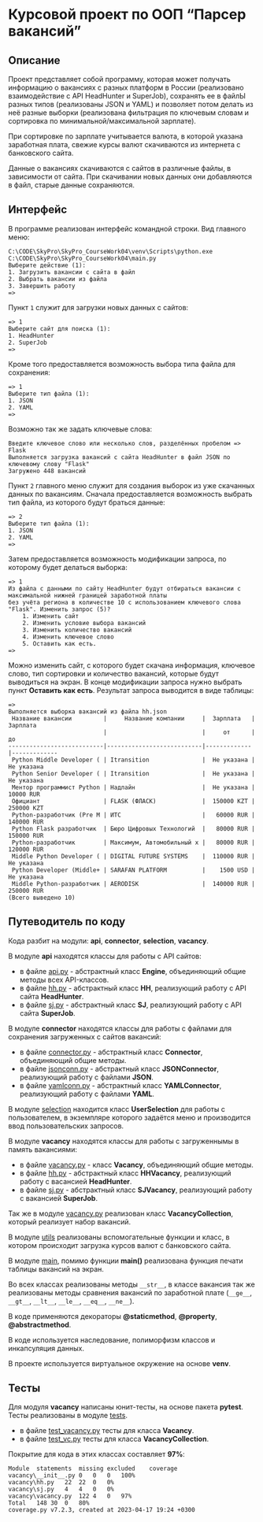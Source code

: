 

# Курсовой проект по ООП “Парсер вакансий”

## Описание

Проект представляет собой программу, которая может получать информацию
о вакансиях с разных платформ в России (реализовано взаимодействие с API HeadHunter и SuperJob),
сохранять ее в файлЫ разных типов (реализованы JSON и YAML) и
позволяет потом делать из неё разные выборки (реализована фильтрация по ключевым словам
и сортировка по минимальной/максимальной зарплате).

При сортировке по зарплате учитывается валюта, в которой указана заработная плата, свежие курсы
валют скачиваются из интернета с банковского сайта.

Данные о вакансиях скачиваются с сайтов в различные файлы, в зависимости от сайта.
При скачивании новых данных они добавляются в файл, старые данные сохраняются.

## Интерфейс

В программе реализован интерфейс командной строки. Вид главного меню:
```
C:\CODE\SkyPro\SkyPro_CourseWork04\venv\Scripts\python.exe C:\CODE\SkyPro\SkyPro_CourseWork04\main.py 
Выберите действие (1):
1. Загрузить вакансии с сайта в файл
2. Выбрать вакансии из файла
3. Завершить работу
=> 
```
Пункт `1` служит для загрузки новых данных с сайтов:
```
=> 1
Выберите сайт для поиска (1):
1. HeadHunter
2. SuperJob
=> 
```
Кроме того предоставляется возможность выбора типа файла для сохранения:
```
=> 1
Выберите тип файла (1):
1. JSON
2. YAML
=> 
```
Возможно так же задать ключевые слова:
```
Введите ключевое слово или несколько слов, разделённых пробелом => Flask
Выполняется загрузка вакансий с сайта HeadHunter в файл JSON по ключевому слову "Flask"
Загружено 448 вакансий
```
Пункт `2` главного меню служит для создания выборок из уже скачанных данных по вакансиям.
Сначала предоставляется возможность выбрать тип файла, из которого будут браться данные:
```
=> 2
Выберите тип файла (1):
1. JSON
2. YAML
=>
```
Затем предоставляется возможность модификации запроса, по которому будет делаться выборка:
```
=> 1
Из файла с данными по сайту HeadHunter будут отбираться вакансии с максимальной нижней границей заработной платы
без учёта региона в количестве 10 с использованием ключевого слова "Flask". Изменить запрос (5)?
	1. Изменить сайт
	2. Изменить условие выбора вакансий
	3. Изменить количество вакансий
	4. Изменить ключевое слово
	5. Оставить как есть.
=> 
```
Можно изменить сайт, с которого будет скачана информация, ключевое слово,
тип сортировки и количество вакансий, которые будут выводиться на экран.
В конце модификации запроса нужно выбрать пункт **Оставить как есть**.
Результат запроса выводится в виде таблицы:
```
=> 
Выполняется выборка вакансий из файла hh.json
 Название вакансии         |     Название компании     |  Зарплата   |  Зарплата
                           |                           |     от      |     до
---------------------------|---------------------------|-------------|-------------
 Python Middle Developer ( | Itransition               |  Не указана |  Не указана
 Python Senior Developer ( | Itransition               |  Не указана |  Не указана
 Ментор программист Python | Надлайн                   |  Не указана |   10000 RUR
 Официант                  | FLASK (ФЛАСК)             |  150000 KZT |  250000 KZT
 Python-разработчик (Pre M | ИТС                       |   60000 RUR |  140000 RUR
 Python Flask разработчик  | Бюро Цифровых Технологий  |   80000 RUR |  150000 RUR
 Python-разработчик        | Максимум, Автомобильный х |   80000 RUR |  120000 RUR
 Middle Python Developer ( | DIGITAL FUTURE SYSTEMS    |  110000 RUR |  Не указана
 Python Developer (Middle+ | SARAFAN PLATFORM          |    1500 USD |  Не указана
 Middle Python-разработчик | AERODISK                  |  140000 RUR |  250000 RUR
(Всего выведено 10)
```

## Путеводитель по коду

Кода разбит на модули: **api**, **connector**, **selection**, **vacancy**.  

В модуле **api** находятся классы для работы с API сайтов:
- в файле [api.py](api/api.py) - абстрактный класс **Engine**, объединяющий общие методы всех API-классов.
- в файле [hh.py](api/hh.py) - абстрактный класс **HH**, реализующий работу с API сайта **HeadHunter**.
- в файле [sj.py](api/sj.py) - абстрактный класс **SJ**, реализующий работу с API сайта **SuperJob**.

В модуле **connector** находятся классы для работы с файлами для сохранения загруженных с сайтов вакансий:
- в файле [connector.py](connector/connector.py) - абстрактный класс **Connector**, объединяющий общие методы.
- в файле [jsonconn.py](connector/jsonconn.py) - абстрактный класс **JSONConnector**, реализующий работу с файлами **JSON**.
- в файле [yamlconn.py](connector/yamlconn.py) - абстрактный класс **YAMLConnector**, реализующий работу с файлами **YAML**.

В модуле [selection](selection/selection.py) находится класс **UserSelection** для работы с пользователем,
в экземпляре которого задаётся меню и производится ввод пользовательских запросов.

В модуле **vacancy** находятся классы для работы с загруженнымы в память вакансиями:
- в файле [vacancy.py](vacancy/vacancy.py) - класс **Vacancy**, объединяющий общие методы.
- в файле [hh.py](vacancy/hh.py) - абстрактный класс **HHVacancy**, реализующий работу с васансией **HeadHunter**.
- в файле [sj.py](vacancy/sj.py) - абстрактный класс **SJVacancy**, реализующий работу с вакансией **SuperJob**.

Так же в модуле [vacancy.py](vacancy/vacancy.py) реализован класс **VacancyCollection**, который реализует набор вакансий.

В модуле [utils](utils.py) реализованы вспомогательные функции и класс, в котором происходит загрузка курсов
валют с банковского сайта.

В модуле [main](main.py), помимо функции **main()** реализована функция печати таблицы вакансий на экран.

Во всех классах реализованы методы `__str__`, в классе вакансия так же реализованы методы сравнения
вакансий по заработной плате (`__ge__`, `__gt__`, `__lt__`, `__le__`, `__eq__`, `__ne__`).

В коде применяются декораторы **@staticmethod**, **@property**, **@abstractmethod**.

В коде используется наследование, полиморфизм классов и инкапсуляция данных.

В проекте используется виртуальное окружение на основе **venv**.

## Тесты

Для модуля **vacancy** написаны юнит-тесты, на основе пакета **pytest**.
Тесты реализованы в модуле [tests](tests).
- в файле [test_vacancy.py](tests/test_vacancy.py) тесты для класса **Vacancy**.
- в файле [test_vc.py](tests/test_vc.py) тесты для класса **VacancyCollection**.

Покрытие для кода в этих классах составляет **97%**:
```
Module	statements	missing	excluded	coverage
vacancy\__init__.py	0	0	0	100%
vacancy\hh.py	22	22	0	0%
vacancy\sj.py	4	4	0	0%
vacancy\vacancy.py	122	4	0	97%
Total	148	30	0	80%
coverage.py v7.2.3, created at 2023-04-17 19:24 +0300
```